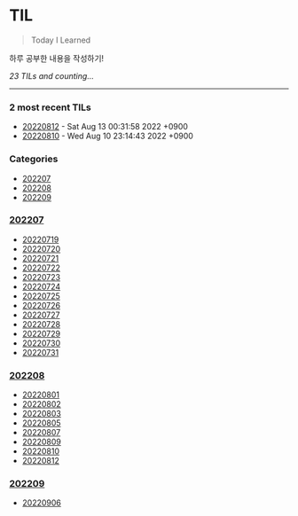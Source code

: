# TIL
> Today I Learned

하루 공부한 내용을 작성하기!


_23 TILs and counting..._

---

### 2 most recent TILs

- [20220812](202208/20220812.md) - Sat Aug 13 00:31:58 2022 +0900
- [20220810](202208/20220810.md) - Wed Aug 10 23:14:43 2022 +0900

### Categories

- [202207](#202207)
- [202208](#202208)
- [202209](#202209)

### [202207](#202207)
- [20220719](202207/20220719.md)
- [20220720](202207/20220720.md)
- [20220721](202207/20220721.md)
- [20220722](202207/20220722.md)
- [20220723](202207/20220723.md)
- [20220724](202207/20220724.md)
- [20220725](202207/20220725.md)
- [20220726](202207/20220726.md)
- [20220727](202207/20220727.md)
- [20220728](202207/20220728.md)
- [20220729](202207/20220729.md)
- [20220730](202207/20220730.md)
- [20220731](202207/20220731.md)

### [202208](#202208)
- [20220801](202208/20220801.md)
- [20220802](202208/20220802.md)
- [20220803](202208/20220803.md)
- [20220805](202208/20220805.md)
- [20220807](202208/20220807.md)
- [20220809](202208/20220809.md)
- [20220810](202208/20220810.md)
- [20220812](202208/20220812.md)

### [202209](#202209)
- [20220906](202209/20220907.md)

[1]: https://simonwillison.net/2020/Apr/20/self-rewriting-readme/
[2]: https://github.com/jbranchaud/til
[3]: https://github.com/cflynn07/github-action-til-autoformat-readme

